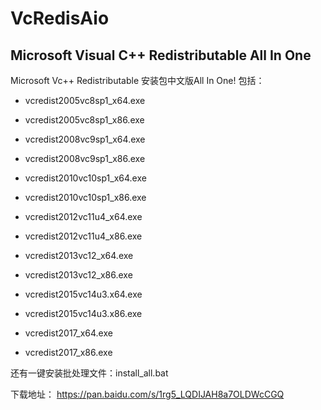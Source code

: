 # VcRedisAio
## Microsoft Visual C++ Redistributable All In One
 
Microsoft Vc++ Redistributable 安装包中文版All In One!
包括：
 * vcredist2005vc8sp1_x64.exe
 
 * vcredist2005vc8sp1_x86.exe
 
 * vcredist2008vc9sp1_x64.exe
 
 * vcredist2008vc9sp1_x86.exe
 
 * vcredist2010vc10sp1_x64.exe
 
 * vcredist2010vc10sp1_x86.exe
 
 * vcredist2012vc11u4_x64.exe
 
 * vcredist2012vc11u4_x86.exe
 
 * vcredist2013vc12_x64.exe
 
 * vcredist2013vc12_x86.exe
 
 * vcredist2015vc14u3.x64.exe
 
 * vcredist2015vc14u3.x86.exe
 
 * vcredist2017_x64.exe
 
 * vcredist2017_x86.exe

还有一键安装批处理文件：install_all.bat

下载地址：
https://pan.baidu.com/s/1rg5_LQDIJAH8a7OLDWcCGQ

